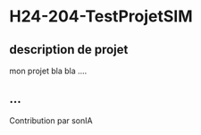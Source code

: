 # H24-204-TestProjetSIM
 
## description de projet 
mon projet bla bla .... 

## ... 
Contribution par sonIA

